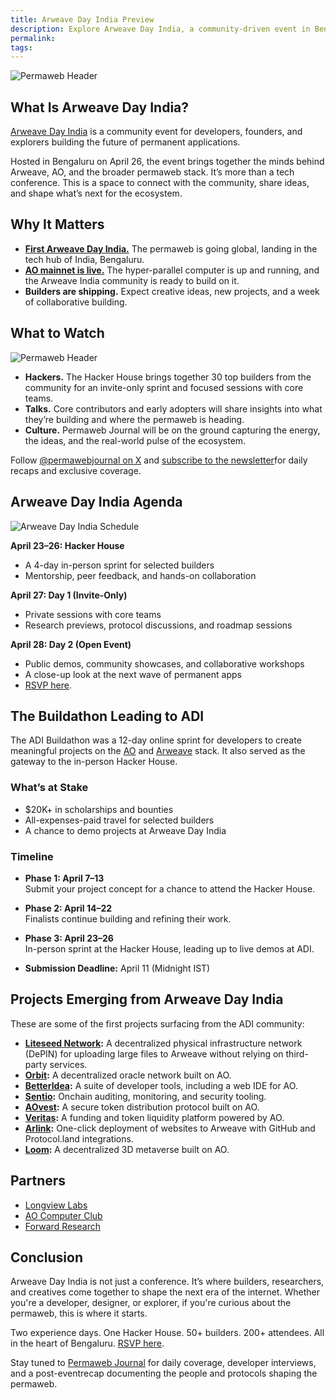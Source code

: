 ```yaml
---
title: Arweave Day India Preview
description: Explore Arweave Day India, a community-driven event in Bengaluru uniting builders, developers, and researchers shaping the future of the permaweb and AO. Preview the agenda, featured projects, and what to expect from the ecosystem’s first Arweave Day India.
permalink:
tags:
---
```


![Permaweb Header](/static/images/adi-header.png)

## What Is Arweave Day India?

[Arweave Day India](https://www.arweaveindia.com/adi) is a community event for developers, founders, and explorers building the future of permanent applications.

Hosted in Bengaluru on April 26, the event brings together the minds behind Arweave, AO, and the broader permaweb stack. It’s more than a tech conference. This is a space to connect with the community, share ideas, and shape what’s next for the ecosystem.

## Why It Matters

- **[First Arweave Day India.](https://x.com/arweaveindia/status/1912415152525181001)** The permaweb is going global, landing in the tech hub of India, Bengaluru.
- **[AO mainnet is live.](https://permaweb-journal.arweave.net/article/ao-mainnet-live.html)** The hyper-parallel computer is up and running, and the Arweave India community is ready to build on it.
- **Builders are shipping.** Expect creative ideas, new projects, and a week of collaborative building.

## What to Watch

![Permaweb Header](/static/images/adi1.png)

- **Hackers.** The Hacker House brings together 30 top builders from the community for an invite-only sprint and focused sessions with core teams.
- **Talks.** Core contributors and early adopters will share insights into what they’re building and where the permaweb is heading.
- **Culture.** Permaweb Journal will be on the ground capturing the energy, the ideas, and the real-world pulse of the ecosystem.

Follow [@permawebjournal on X](https://x.com/permawebjournal) and [subscribe to the newsletter](https://paragraph.com/@permaweb-journal)for daily recaps and exclusive coverage.

## Arweave Day India Agenda

<div class="tweet-container">
  <img src="/static/images/adi2.png" alt="Arweave Day India Schedule">
</div>

**April 23–26: Hacker House**

- A 4-day in-person sprint for selected builders
- Mentorship, peer feedback, and hands-on collaboration

**April 27: Day 1 (Invite-Only)**

- Private sessions with core teams
- Research previews, protocol discussions, and roadmap sessions

**April 28: Day 2 (Open Event)**

- Public demos, community showcases, and collaborative workshops
- A close-up look at the next wave of permanent apps
- [RSVP here](https://lu.ma/arweave-day-ind?tk=qhVriK).

## The Buildathon Leading to ADI

The ADI Buildathon was a 12-day online sprint for developers to create meaningful projects on the [AO](reference/ao.md) and [Arweave](reference/arweave.md) stack. It also served as the gateway to the in-person Hacker House.

### What’s at Stake

- $20K+ in scholarships and bounties
- All-expenses-paid travel for selected builders
- A chance to demo projects at Arweave Day India

### Timeline

- **Phase 1: April 7–13**  
  Submit your project concept for a chance to attend the Hacker House.

- **Phase 2: April 14–22**  
  Finalists continue building and refining their work.

- **Phase 3: April 23–26**  
  In-person sprint at the Hacker House, leading up to live demos at ADI.

- **Submission Deadline:** April 11 (Midnight IST)

## Projects Emerging from Arweave Day India

These are some of the first projects surfacing from the ADI community:

- **[Liteseed Network](https://liteseed.xyz/):** A decentralized physical infrastructure network (DePIN) for uploading large files to Arweave without relying on third-party services.
- **[Orbit](https://0rbit.co/):** A decentralized oracle network built on AO.
- **[BetterIdea](https://betteridea.dev/):** A suite of developer tools, including a web IDE for AO.
- **[Sentio](https://x.com/sentio_AR):** Onchain auditing, monitoring, and security tooling.
- **[AOvest](https://aovest.stream/):** A secure token distribution protocol built on AO.
- **[Veritas](https://veritas-ao.dev/):** A funding and token liquidity platform powered by AO.
- **[Arlink](https://arlink.ar.io/):** One-click deployment of websites to Arweave with GitHub and Protocol.land integrations.
- **[Loom](https://x.com/loom_AO):** A decentralized 3D metaverse built on AO.

## Partners

- [Longview Labs](https://www.longviewlabs.co/)
- [AO Computer Club](https://computerclub.arweave.net/#/)
- [Forward Research](https://fwd.arweave.net/)

## Conclusion

Arweave Day India is not just a conference. It’s where builders, researchers, and creatives come together to shape the next era of the internet. Whether you're a developer, designer, or explorer, if you're curious about the permaweb, this is where it starts.

Two experience days. One Hacker House. 50+ builders. 200+ attendees. All in the heart of Bengaluru. [RSVP here](https://lu.ma/arweave-day-ind?tk=qhVriK).

Stay tuned to [Permaweb Journal](https://yourjournal.com/events/adi) for daily coverage, developer interviews, and a post-eventrecap documenting the people and protocols shaping the permaweb.
